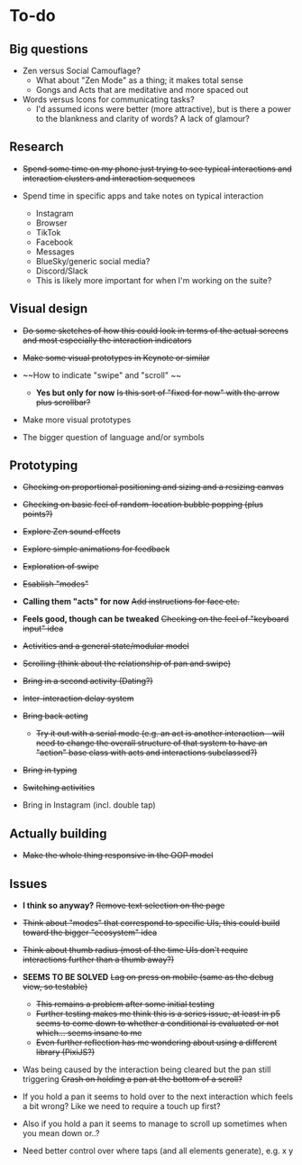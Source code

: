 # To-do

## Big questions

- Zen versus Social Camouflage?
    - What about "Zen Mode" as a thing; it makes total sense
    - Gongs and Acts that are meditative and more spaced out
- Words versus Icons for communicating tasks?
    - I'd assumed icons were better (more attractive), but is there a power to the blankness and clarity of words? A lack of glamour?

## Research

- ~~Spend some time on my phone just trying to see typical interactions and interaction clusters and interaction sequences~~

- Spend time in specific apps and take notes on typical interaction
    - Instagram
    - Browser
    - TikTok
    - Facebook
    - Messages
    - BlueSky/generic social media?
    - Discord/Slack
    - This is likely more important for when I'm working on the suite?

## Visual design

- ~~Do some sketches of how this could look in terms of the actual screens and most especially the interaction indicators~~
- ~~Make some visual prototypes in Keynote or similar~~
- ~~How to indicate "swipe" and "scroll" ~~
    - **Yes but only for now** ~~Is this sort of "fixed for now" with the arrow plus scrollbar?~~

- Make more visual prototypes
- The bigger question of language and/or symbols

## Prototyping

- ~~Checking on proportional positioning and sizing and a resizing canvas~~
- ~~Checking on basic feel of random-location bubble popping (plus points?)~~
- ~~Explore Zen sound effects~~
- ~~Explore simple animations for feedback~~
- ~~Exploration of swipe~~
- ~~Esablish "modes"~~
- **Calling them "acts" for now** ~~Add instructions for face etc.~~
- **Feels good, though can be tweaked** ~~Checking on the feel of "keyboard input" idea~~
- ~~Activities and a general state/modular model~~
- ~~Scrolling (think about the relationship of pan and swipe)~~
- ~~Bring in a second activity (Dating?)~~
- ~~Inter-interaction delay system~~
- ~~Bring back acting~~
    - ~~Try it out with a serial mode (e.g. an act is another interaction - will need to change the overall structure of that system to have an "action" base class with acts and interactions subclassed?)~~
- ~~Bring in typing~~
- ~~Switching activities~~

- Bring in Instagram (incl. double tap)

## Actually building

- ~~Make the whole thing responsive in the OOP model~~

## Issues

- **I think so anyway?** ~~Remove text selection on the page~~
- ~~Think about "modes" that correspond to specific UIs, this could build toward the bigger "ecosystem" idea~~
- ~~Think about thumb radius (most of the time UIs don't require interactions further than a thumb away?)~~
- **SEEMS TO BE SOLVED** ~~Lag on press on mobile (same as the debug view, so testable)~~
    - ~~This remains a problem after some initial testing~~
    - ~~Further testing makes me think this is a series issue, at least in p5 seems to come down to whether a conditional is evaluated or not which... seems insane to me~~
    - ~~Even further reflection has me wondering about using a different library (PixiJS?)~~
- Was being caused by the interaction being cleared but the pan still triggering ~~Crash on holding a pan at the bottom of a scroll?~~

- If you hold a pan it seems to hold over to the next interaction which feels a bit wrong? Like we need to require a touch up first? 
- Also if you hold a pan it seems to manage to scroll up sometimes when you mean down or..?
- Need better control over where taps (and all elements generate), e.g. x y